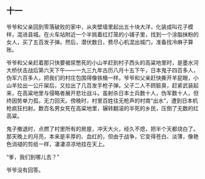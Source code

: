    

## 十一

爷爷和父亲回到零落破败的家中，从夹壁墙里起出五十块大洋，化装成叫花子模样，混进县城。在火车站附近一个半挑着红灯笼的小铺子里，找到一个涂脂抹粉的女人，买了五百发子弹。然后，潜伏数日，费尽心机混出城门，准备找冷麻子算账。

爷爷和父亲赶着那只快要被尿憋死的小山羊赶到村子西头的高粱地里时，是墨水河大桥伏击战后第六天下午——一九三九年古历八月十五下午，日本鬼子四百多人，伪军六百多人，把我们的村庄包围得像铁桶一样。爷爷和父亲赶快撕开羊屁眼，小山羊拉出一公斤屎后，又拉出了几百发手枪子弹。父子二人不顾脏臭，赶紧武装起来，在高粱地里与侵略者展开悲壮战斗。虽射杀日本士兵数十人，伪军数十人，但终因势单力孤，无力回天。傍晚时，村里百姓往无枪声的村南“出水”，遭到日本机枪疯狂扫射。数百名男女死在高粱地里，辗转翻滚的半死的乡民，压倒了无数的红高粱。

鬼子撤退时，点燃了村里所有的房屋，冲天大火，经久不熄，把半个天都烧白了。那天晚上的月亮，本来是丰厚的、血红的，但由于战争，它变得苍白、淡薄，像艳色消褪的剪纸一样，凄凄凉凉地挂在天上。

“爹，我们到哪儿去？”

爷爷没有回答。